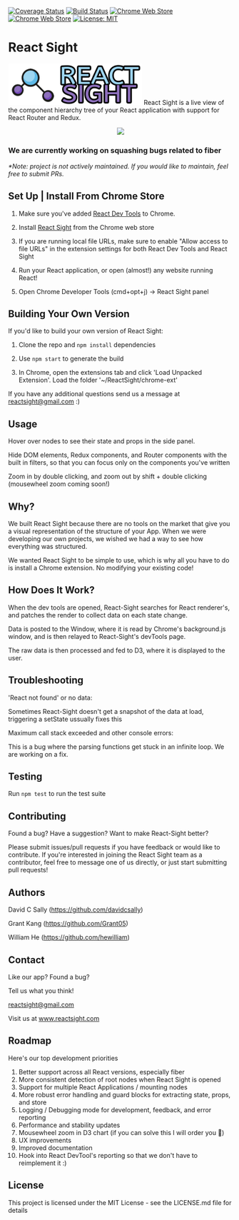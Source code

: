 [![Coverage Status](https://coveralls.io/repos/github/React-Sight/React-Sight/badge.svg?branch=master)](https://coveralls.io/github/React-Sight/React-Sight?branch=master)
[![Build Status](https://travis-ci.org/React-Sight/React-Sight.svg?branch=master)](https://travis-ci.org/React-Sight/React-Sight)
[![Chrome Web Store](https://img.shields.io/chrome-web-store/users/aalppolilappfakpmdfdkpppdnhpgifn.svg)](https://chrome.google.com/webstore/detail/react-sight/aalppolilappfakpmdfdkpppdnhpgifn)
[![Chrome Web Store](https://img.shields.io/chrome-web-store/v/aalppolilappfakpmdfdkpppdnhpgifn.svg)](https://chrome.google.com/webstore/detail/react-sight/aalppolilappfakpmdfdkpppdnhpgifn)
[![License: MIT](https://img.shields.io/badge/License-MIT-blue.svg)](https://opensource.org/licenses/MIT)
# React Sight
<img src="/assets/sidewaylogo4.png" width="300"/>
React Sight is a live view of the component hierarchy tree of your React application with support for React Router and Redux.

<p align="center">
  <img src="/assets/testingDEMO.gif">
</p>


### We are currently working on squashing bugs related to fiber

_*Note: project is not actively maintained. If you would like to maintain, feel free to submit PRs._


## Set Up | Install From Chrome Store

1. Make sure you've added [React Dev Tools](https://chrome.google.com/webstore/detail/react-developer-tools/fmkadmapgofadopljbjfkapdkoienihi) to Chrome. 

2. Install [React Sight](https://chrome.google.com/webstore/detail/react-sight/aalppolilappfakpmdfdkpppdnhpgifn) from the Chrome web store

3. If you are running local file URLs, make sure to enable "Allow access to file URLs" in the extension settings for both React Dev Tools and React Sight

4. Run your React application, or open (almost!) any website running React!

5. Open Chrome Developer Tools (cmd+opt+j) -> React Sight panel

## Building Your Own Version

If you'd like to build your own version of React Sight:

1. Clone the repo and `npm install` dependencies

2. Use `npm start` to generate the build 

3. In Chrome, open the extensions tab and click 'Load Unpacked Extension'. Load the folder '~/ReactSight/chrome-ext'

If you have any additional questions send us a message at reactsight@gmail.com :)

## Usage

Hover over nodes to see their state and props in the side panel. 

Hide DOM elements, Redux components, and Router components with the built in filters, so that you can focus only on the components you've written

Zoom in by double clicking, and zoom out by shift + double clicking (mousewheel zoom coming soon!)

## Why?

We built React Sight because there are no tools on the market that give you a visual representation of the structure of your App. When we were developing our own projects, we wished we had a way to see how everything was structured.

We wanted React Sight to be simple to use, which is why all you have to do is install a Chrome extension. No modifying your existing code!

## How Does It Work?

When the dev tools are opened, React-Sight searches for React renderer's, and patches the render to collect data on each state change.

Data is posted to the Window, where it is read by Chrome's background.js window, and is then relayed to React-Sight's devTools page.

The raw data is then processed and fed to D3, where it is displayed to the user.

## Troubleshooting

'React not found' or no data:

Sometimes React-Sight doesn't get a snapshot of the data at load, triggering a setState ussually fixes this

Maximum call stack exceeded and other console errors:

This is a bug where the parsing functions get stuck in an infinite loop. We are working on a fix.

## Testing

Run `npm test` to run the test suite

## Contributing

Found a bug? Have a suggestion? Want to make React-Sight better?

Please submit issues/pull requests if you have feedback or would like to contribute. If you're interested in joining the React Sight team as a contributor, feel free to message one of us directly, or just start submitting pull requests!

## Authors

David C Sally (https://github.com/davidcsally)

Grant Kang (https://github.com/Grant05)

William He (https://github.com/hewilliam)

## Contact

Like our app? Found a bug? 

Tell us what you think!

reactsight@gmail.com

Visit us at www.reactsight.com

## Roadmap 

Here's our top development priorities

1. Better support across all React versions, especially fiber
2. More consistent detection of root nodes when React Sight is opened
3. Support for multiple React Applications / mounting nodes 
4. More robust error handling and guard blocks for extracting state, props, and store
5. Logging / Debugging mode for development, feedback, and error reporting
6. Performance and stability updates
7. Mousewheel zoom in D3 chart (if you can solve this I will order you 🍕)
8. UX improvements
9. Improved documentation
10. Hook into React DevTool's reporting so that we don't have to reimplement it :)

## License

This project is licensed under the MIT License - see the LICENSE.md file for details
